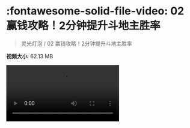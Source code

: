# :fontawesome-solid-file-video: 02 赢钱攻略！2分钟提升斗地主胜率

> 灵光灯泡 / 02 赢钱攻略！2分钟提升斗地主胜率

**视频大小**: 62.13 MB

<div class="video"><video src="https://file.hsyhx.top/archive/灵光灯泡/02 赢钱攻略！2分钟提升斗地主胜率.mp4" controls preload>🤔 您的浏览器不支持 video 标签</video></div>